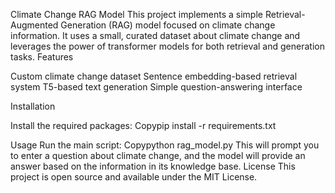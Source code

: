 Climate Change RAG Model
This project implements a simple Retrieval-Augmented Generation (RAG) model focused on climate change information. It uses a small, curated dataset about climate change and leverages the power of transformer models for both retrieval and generation tasks.
Features

Custom climate change dataset
Sentence embedding-based retrieval system
T5-based text generation
Simple question-answering interface

Installation



Install the required packages:
Copypip install -r requirements.txt


Usage
Run the main script:
Copypython rag_model.py
This will prompt you to enter a question about climate change, and the model will provide an answer based on the information in its knowledge base.
License
This project is open source and available under the MIT License.
